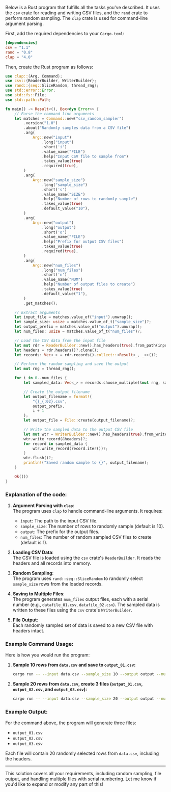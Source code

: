 Below is a Rust program that fulfills all the tasks you've described. It uses the `csv` crate for reading and writing CSV files, and the `rand` crate to perform random sampling. The `clap` crate is used for command-line argument parsing.

First, add the required dependencies to your `Cargo.toml`:

```toml
[dependencies]
csv = "1.1"
rand = "0.8"
clap = "4.0"
```

Then, create the Rust program as follows:

```rust
use clap::{Arg, Command};
use csv::{ReaderBuilder, WriterBuilder};
use rand::{seq::SliceRandom, thread_rng};
use std::error::Error;
use std::fs::File;
use std::path::Path;

fn main() -> Result<(), Box<dyn Error>> {
    // Parse the command line arguments
    let matches = Command::new("csv_random_sampler")
        .version("1.0")
        .about("Randomly samples data from a CSV file")
        .arg(
            Arg::new("input")
                .long("input")
                .short('i')
                .value_name("FILE")
                .help("Input CSV file to sample from")
                .takes_value(true)
                .required(true),
        )
        .arg(
            Arg::new("sample_size")
                .long("sample_size")
                .short('s')
                .value_name("SIZE")
                .help("Number of rows to randomly sample")
                .takes_value(true)
                .default_value("10"),
        )
        .arg(
            Arg::new("output")
                .long("output")
                .short('o')
                .value_name("FILE")
                .help("Prefix for output CSV files")
                .takes_value(true)
                .required(true),
        )
        .arg(
            Arg::new("num_files")
                .long("num_files")
                .short('n')
                .value_name("NUM")
                .help("Number of output files to create")
                .takes_value(true)
                .default_value("1"),
        )
        .get_matches();

    // Extract arguments
    let input_file = matches.value_of("input").unwrap();
    let sample_size: usize = matches.value_of_t("sample_size")?;
    let output_prefix = matches.value_of("output").unwrap();
    let num_files: usize = matches.value_of_t("num_files")?;

    // Load the CSV data from the input file
    let mut rdr = ReaderBuilder::new().has_headers(true).from_path(input_file)?;
    let headers = rdr.headers()?.clone();
    let records: Vec<_> = rdr.records().collect::<Result<_, _>>()?;

    // Perform the random sampling and save the output
    let mut rng = thread_rng();

    for i in 0..num_files {
        let sampled_data: Vec<_> = records.choose_multiple(&mut rng, sample_size).cloned().collect();

        // Create the output filename
        let output_filename = format!(
            "{}_{:02}.csv",
            output_prefix, 
            i + 1
        );
        let output_file = File::create(output_filename)?;

        // Write the sampled data to the output CSV file
        let mut wtr = WriterBuilder::new().has_headers(true).from_writer(output_file);
        wtr.write_record(&headers)?;
        for record in sampled_data {
            wtr.write_record(record.iter())?;
        }
        wtr.flush()?;
        println!("Saved random sample to {}", output_filename);
    }

    Ok(())
}
```

### Explanation of the code:
1. **Argument Parsing with `clap`**:  
   The program uses `clap` to handle command-line arguments. It requires:
   - `input`: The path to the input CSV file.
   - `sample_size`: The number of rows to randomly sample (default is 10).
   - `output`: The prefix for the output files.
   - `num_files`: The number of random sampled CSV files to create (default is 1).

2. **Loading CSV Data**:  
   The CSV file is loaded using the `csv` crate's `ReaderBuilder`. It reads the headers and all records into memory.

3. **Random Sampling**:  
   The program uses `rand::seq::SliceRandom` to randomly select `sample_size` rows from the loaded records.

4. **Saving to Multiple Files**:  
   The program generates `num_files` output files, each with a serial number (e.g., `datafile_01.csv`, `datafile_02.csv`). The sampled data is written to these files using the `csv` crate's `WriterBuilder`.

5. **File Output**:  
   Each randomly sampled set of data is saved to a new CSV file with headers intact.

### Example Command Usage:
Here is how you would run the program:

1. **Sample 10 rows from `data.csv` and save to `output_01.csv`:**
   ```bash
   cargo run -- --input data.csv --sample_size 10 --output output --num_files 1
   ```

2. **Sample 20 rows from `data.csv`, create 3 files (`output_01.csv`, `output_02.csv`, and `output_03.csv`):**
   ```bash
   cargo run -- --input data.csv --sample_size 20 --output output --num_files 3
   ```

### Example Output:
For the command above, the program will generate three files:
- `output_01.csv`
- `output_02.csv`
- `output_03.csv`

Each file will contain 20 randomly selected rows from `data.csv`, including the headers.

---

This solution covers all your requirements, including random sampling, file output, and handling multiple files with serial numbering. Let me know if you'd like to expand or modify any part of this!